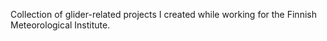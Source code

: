 Collection of glider-related projects I created while working for the Finnish Meteorological Institute.
